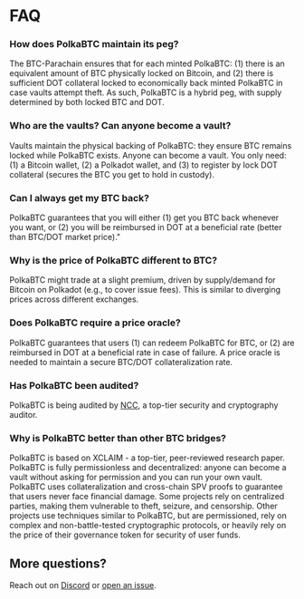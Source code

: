 # FAQ

### How does PolkaBTC maintain its peg?

The BTC-Parachain ensures that for each minted PolkaBTC: (1) there is an equivalent amount of BTC physically locked on Bitcoin, and (2) there is sufficient DOT collateral locked to economically back minted PolkaBTC in case vaults attempt theft. As such, PolkaBTC is a hybrid peg, with supply determined by both locked BTC and DOT.

### Who are the vaults? Can anyone become a vault?

Vaults maintain the physical backing of PolkaBTC: they ensure BTC remains locked while PolkaBTC exists. Anyone can become a vault. You only need: (1) a Bitcoin wallet, (2) a Polkadot wallet, and (3) to register by lock DOT collateral (secures the BTC you get to hold in custody).

### Can I always get my BTC back?

PolkaBTC guarantees that you will either (1) get you BTC back whenever you want, or (2) you will be reimbursed in DOT at a beneficial rate (better than BTC/DOT market price)."

### Why is the price of PolkaBTC different to BTC?

PolkaBTC might trade at a slight premium, driven by supply/demand for Bitcoin on Polkadot (e.g., to cover issue fees). This is similar to diverging prices across different exchanges.

### Does PolkaBTC require a price oracle?

PolkaBTC guarantees that users (1) can redeem PolkaBTC for BTC, or (2) are reimbursed in DOT at a beneficial rate in case of failure. A price oracle is needed to maintain a secure BTC/DOT collateralization rate.

### Has PolkaBTC been audited?

PolkaBTC is being audited by [NCC](https://www.nccgroup.com/), a top-tier security and cryptography auditor.

### Why is PolkaBTC better than other BTC bridges?

PolkaBTC is based on XCLAIM - a top-tier, peer-reviewed research paper. PolkaBTC is fully permissionless and decentralized: anyone can become a vault without asking for permission and you can run your own vault. PolkaBTC uses collateralization and cross-chain SPV proofs to guarantee that users never face financial damage.  Some projects rely on centralized parties, making them vulnerable to theft, seizure, and censorship. Other projects use techniques similar to PolkaBTC, but are permissioned, rely on complex and non-battle-tested cryptographic protocols, or heavily rely on the price of their governance token for security of user funds.

## More questions?

Reach out on [Discord](https://discord.gg/KgCYK3MKSf) or [open an issue](https://github.com/interlay/polkabtc-docs/issues).
